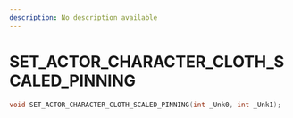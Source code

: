 ```yaml
---
description: No description available 
---
```


# SET_ACTOR_CHARACTER_CLOTH_SCALED_PINNING

```cpp
void SET_ACTOR_CHARACTER_CLOTH_SCALED_PINNING(int _Unk0, int _Unk1);
```